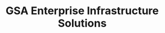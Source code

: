 ---
title: GSA Enterprise Infrastructure Solutions
year:
description: Resources related to the EIS BIC for enterprise telecommunications and networking solutions.
external_url: www.gsa.gov/technology/technology-purchasing-programs/telecommunications-and-network-services/enterprise-infrastructure-solutions
content_tags:
type: link
filters: vehicle-solutions it-best-in-class-vehicles for-contracting-officers
---